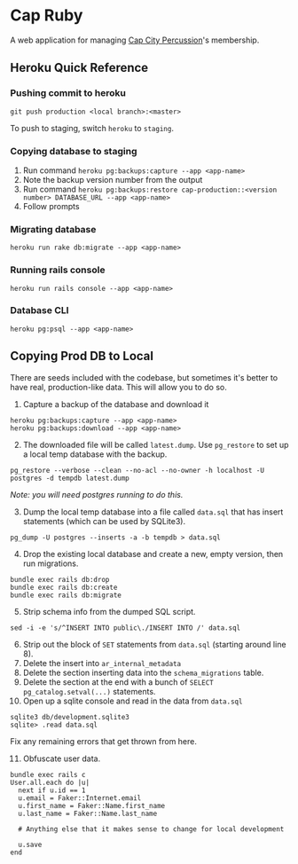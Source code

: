 # Cap Ruby

A web application for managing [Cap City Percussion](https://capcitypercussion.com)'s membership.

## Heroku Quick Reference

### Pushing commit to heroku
`git push production <local branch>:<master>`

To push to staging, switch `heroku` to `staging`.

### Copying database to staging
1. Run command `heroku pg:backups:capture --app <app-name>`
2. Note the backup version number from the output
3. Run command `heroku pg:backups:restore cap-production::<version number> DATABASE_URL --app <app-name>`
4. Follow prompts

### Migrating database
`heroku run rake db:migrate --app <app-name>`

### Running rails console
`heroku run rails console --app <app-name>`

### Database CLI
`heroku pg:psql --app <app-name>`

## Copying Prod DB to Local
There are seeds included with the codebase, but sometimes it's better to have real, production-like data. This will allow you to do so.

1. Capture a backup of the database and download it

  ```
  heroku pg:backups:capture --app <app-name>
  heroku pg:backups:download --app <app-name>
  ```

2. The downloaded file will be called `latest.dump`. Use `pg_restore` to set up a local temp database with the backup.

  ```
  pg_restore --verbose --clean --no-acl --no-owner -h localhost -U postgres -d tempdb latest.dump
  ```

  *Note: you will need postgres running to do this.*

3. Dump the local temp database into a file called `data.sql` that has insert statements (which can be used by SQLite3).

  ```
  pg_dump -U postgres --inserts -a -b tempdb > data.sql
  ```

4. Drop the existing local database and create a new, empty version, then run migrations.

  ```
  bundle exec rails db:drop
  bundle exec rails db:create
  bundle exec rails db:migrate
  ```

5. Strip schema info from the dumped SQL script.

  ```
  sed -i -e 's/^INSERT INTO public\./INSERT INTO /' data.sql
  ```

6. Strip out the block of `SET` statements from `data.sql` (starting around line 8).
7. Delete the insert into `ar_internal_metadata`
8. Delete the section inserting data into the `schema_migrations` table.
9. Delete the section at the end with a bunch of `SELECT pg_catalog.setval(...)` statements.
10. Open up a sqlite console and read in the data from `data.sql`

  ```
  sqlite3 db/development.sqlite3
  sqlite> .read data.sql
  ```

  Fix any remaining errors that get thrown from here.

11. Obfuscate user data.

  ```
  bundle exec rails c
  User.all.each do |u|
    next if u.id == 1
    u.email = Faker::Internet.email
    u.first_name = Faker::Name.first_name
    u.last_name = Faker::Name.last_name

    # Anything else that it makes sense to change for local development

    u.save
  end
  ```
